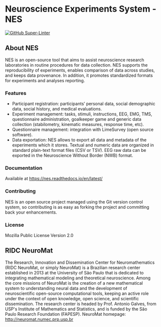 # Neuroscience Experiments System - NES

[![GitHub Super-Linter](https://github.com/mcostat/nes/actions/workflows/super-linter.yml/badge.svg)](https://github.com/marketplace/actions/super-linter)

## About NES

NES is an open-source tool that aims to assist neuroscience research laboratories in routine procedures for data collection. NES supports the reproducibility of experiments, enables comparison of data across studies, and keeps data provenance. In addition, it promotes standardized formats for experiments and analyses reporting.

### Features

- Participant registration: participants’ personal data, social demographic data, social history, and medical evaluations.
- Experiment management: tasks, stimuli, instructions, EEG, EMG, TMS, questionnaire administration, goalkeeper game and generic data collection (stabilometry, kinematic measures, response time, etc).
- Questionnaire management: integration with LimeSurvey (open source software).
- Data exportation: NES allows to export all data and metadata of the experiments which it stores. Textual and numeric data are organized in standard plain-text format files (CSV or TSV). EEG raw data can be exported in the Neuroscience Without Border (NWB) format.

### Documentation

Available at https://nes.readthedocs.io/en/latest/

### Contributing

NES is an open source project managed using the Git version control system, so contributing is as easy as forking the project and committing back your enhancements.

### License

Mozilla Public License Version 2.0

## RIDC NeuroMat

The Research, Innovation and Dissemination Center for Neuromathematics (RIDC NeuroMat, or simply NeuroMat) is a Brazilian research center established in 2013 at the University of São Paulo that is dedicated to integrating mathematical modeling and theoretical neuroscience. Among the core missions of NeuroMat is the creation of a new mathematical system to understanding neural data and the development of neuroscientific open-source computational tools, keeping an active role under the context of open knowledge, open science, and scientific dissemination. The research center is headed by Prof. Antonio Galves, from USP's Institute of Mathematics and Statistics, and is funded by the São Paulo Research Foundation (FAPESP). NeuroMat homepage: http://neuromat.numec.prp.usp.br
